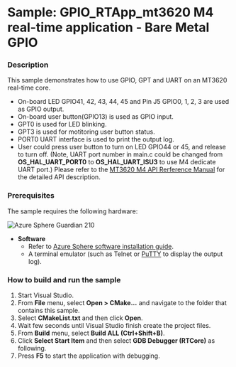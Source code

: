 # Sample: GPIO_RTApp_mt3620 M4 real-time application - Bare Metal GPIO
### Description
This sample demonstrates how to use GPIO, GPT and UART on an MT3620 real-time core.  
- On-board LED GPIO41, 42, 43, 44, 45 and Pin J5 GPIO0, 1, 2, 3 are used as GPIO output.
- On-board user button(GPIO13) is used as GPIO input.
- GPT0 is used for LED blinking.
- GPT3 is used for motitoring user button status.
- PORT0 UART interface is used to print the output log.
- User could press user button to turn on LED GPIO44 or 45, and release to turn off.
(Note, UART port number in main.c could be changed from **OS_HAL_UART_PORT0** to **OS_HAL_UART_ISU3** to use M4 dedicate UART port.)
Please refer to the [MT3620 M4 API Rerference Manual](https://support.mediatek.com/AzureSphere/mt3620/M4_API_Reference_Manual) for the detailed API description.

### Prerequisites

The sample requires the following hardware:

![Azure Sphere Guardian 210](https://doc.wiznet.io/img/AzureSphere/ASG210_board_description.png)

* **Software**
    * Refer to [Azure Sphere software installation guide](https://docs.microsoft.com/en-ca/azure-sphere/install/overview).
    * A terminal emulator (such as Telnet or [PuTTY](https://www.chiark.greenend.org.uk/~sgtatham/putty/) to display the output log).

### How to build and run the sample
1. Start Visual Studio.  
2. From **File** menu, select **Open > CMake...** and navigate to the folder that contains this sample.  
3. Select **CMakeList.txt** and then click **Open**.  
4. Wait few seconds until Visual Studio finish create the project files.
5. From **Build** menu, select **Build ALL (Ctrl+Shift+B)**.  
6. Click **Select Start Item** and then select **GDB Debugger (RTCore)** as following.
7. Press **F5** to start the application with debugging.
